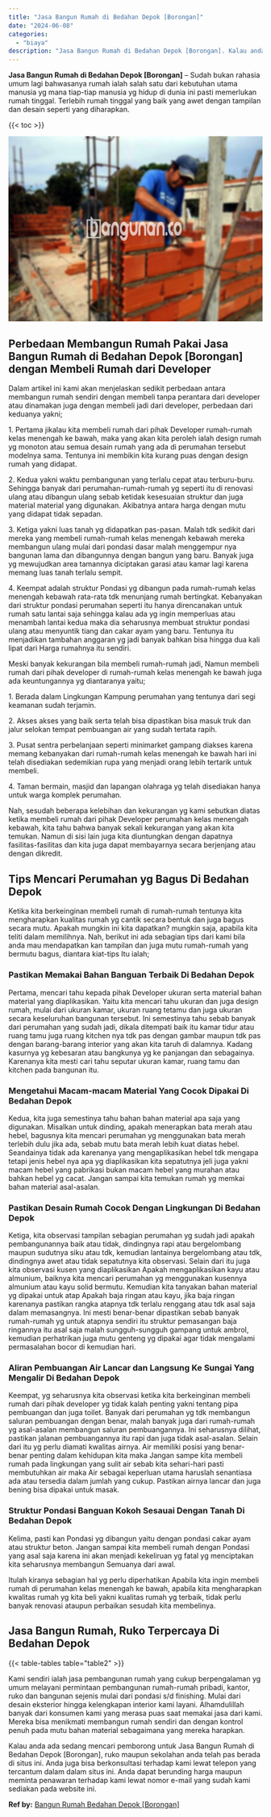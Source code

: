 ```yaml
---
title: "Jasa Bangun Rumah di Bedahan Depok [Borongan]"
date: "2024-06-08"
categories: 
  - "biaya"
description: "Jasa Bangun Rumah di Bedahan Depok [Borongan]. Kalau anda ada sedang mencari pemborong untuk Jasa Bangun Rumah di Bedahan Depok [Borongan], ruko maupun sek..."
---
```


**Jasa Bangun Rumah di Bedahan Depok \[Borongan\]** – Sudah bukan rahasia umum lagi bahwasanya rumah ialah salah satu dari kebutuhan utama manusia yg mana tiap-tiap manusia yg hidup di dunia ini pasti memerlukan rumah tinggal. Terlebih rumah tinggal yang baik yang awet dengan tampilan dan desain seperti yang diharapkan.

{{< toc >}}

![Jasa Bangun Rumah di Bedahan Depok [Borongan]](/images/borong-bangunan-17.png)

## Perbedaan Membangun Rumah Pakai Jasa Bangun Rumah di Bedahan Depok \[Borongan\] dengan Membeli Rumah dari Developer

Dalam artikel ini kami akan menjelaskan sedikit perbedaan antara membangun rumah sendiri dengan membeli tanpa perantara dari developer atau dinamakan juga dengan membeli jadi dari developer, perbedaan dari keduanya yakni;

1\. Pertama jikalau kita membeli rumah dari pihak Developer rumah-rumah kelas menengah ke bawah, maka yang akan kita peroleh ialah design rumah yg monoton atau semua desain rumah yang ada di perumahan tersebut modelnya sama. Tentunya ini membikin kita kurang puas dengan design rumah yang didapat.

2\. Kedua yakni waktu pembangunan yang terlalu cepat atau terburu-buru. Sehingga banyak dari perumahan-rumah-rumah yg seperti itu di renovasi ulang atau dibangun ulang sebab ketidak kesesuaian struktur dan juga material material yang digunakan. Akibatnya antara harga dengan mutu yang didapat tidak sepadan.

3\. Ketiga yakni luas tanah yg didapatkan pas-pasan. Malah tdk sedikit dari mereka yang membeli rumah-rumah kelas menengah kebawah mereka membangun ulang mulai dari pondasi dasar malah menggempur nya bangunan lama dan dibangunnya dengan bangun yang baru. Banyak juga yg mewujudkan area tamannya diciptakan garasi atau kamar lagi karena memang luas tanah terlalu sempit.

4\. Keempat adalah struktur Pondasi yg dibangun pada rumah-rumah kelas menengah kebawah rata-rata tdk menunjang rumah bertingkat. Kebanyakan dari struktur pondasi perumahan seperti itu hanya direncanakan untuk rumah satu lantai saja sehingga kalau ada yg ingin memperluas atau menambah lantai kedua maka dia seharusnya membuat struktur pondasi ulang atau menyuntik tiang dan cakar ayam yang baru. Tentunya itu menjadikan tambahan anggaran yg jadi banyak bahkan bisa hingga dua kali lipat dari Harga rumahnya itu sendiri.

Meski banyak kekurangan bila membeli rumah-rumah jadi, Namun membeli rumah dari pihak developer di rumah-rumah kelas menengah ke bawah juga ada keuntungannya yg diantaranya yaitu;

1\. Berada dalam Lingkungan Kampung perumahan yang tentunya dari segi keamanan sudah terjamin.

2\. Akses akses yang baik serta telah bisa dipastikan bisa masuk truk dan jalur selokan tempat pembuangan air yang sudah tertata rapih.

3\. Pusat sentra perbelanjaan seperti minimarket gampang diakses karena memang kebanyakan dari rumah-rumah kelas menengah ke bawah hari ini telah disediakan sedemikian rupa yang menjadi orang lebih tertarik untuk membeli.

4\. Taman bermain, masjid dan lapangan olahraga yg telah disediakan hanya untuk warga komplek perumahan.

Nah, sesudah beberapa kelebihan dan kekurangan yg kami sebutkan diatas ketika membeli rumah dari pihak Developer perumahan kelas menengah kebawah, kita tahu bahwa banyak sekali kekurangan yang akan kita temukan. Namun di sisi lain juga kita diuntungkan dengan dapatnya fasilitas-fasilitas dan kita juga dapat membayarnya secara berjenjang atau dengan dikredit.

## Tips Mencari Perumahan yg Bagus Di Bedahan Depok

Ketika kita berkeinginan membeli rumah di rumah-rumah tentunya kita mengharapkan kualitas rumah yg cantik secara bentuk dan juga bagus secara mutu. Apakah mungkin ini kita dapatkan? mungkin saja, apabila kita teliti dalam memilihnya. Nah, berikut ini ada sebagian tips dari kami bila anda mau mendapatkan kan tampilan dan juga mutu rumah-rumah yang bermutu bagus, diantara kiat-tips Itu ialah;

### Pastikan Memakai Bahan Banguan Terbaik Di Bedahan Depok

Pertama, mencari tahu kepada pihak Developer ukuran serta material bahan material yang diaplikasikan. Yaitu kita mencari tahu ukuran dan juga design rumah, mulai dari ukuran kamar, ukuran ruang tetamu dan juga ukuran secara keseluruhan bangunan tersebut. Ini semestinya tahu sebab banyak dari perumahan yang sudah jadi, dikala ditempati baik itu kamar tidur atau ruang tamu juga ruang kitchen nya tdk pas dengan gambar maupun tdk pas dengan barang-barang interior yang akan kita taruh di dalamnya. Kadang kasurnya yg kebesaran atau bangkunya yg ke panjangan dan sebagainya. Karenanya kita mesti cari tahu seputar ukuran kamar, ruang tamu dan kitchen pada bangunan itu.

### Mengetahui Macam-macam Material Yang Cocok Dipakai Di Bedahan Depok

Kedua, kita juga semestinya tahu bahan bahan material apa saja yang digunakan. Misalkan untuk dinding, apakah menerapkan bata merah atau hebel, bagusnya kita mencari perumahan yg menggunakan bata merah terlebih dulu jika ada, sebab mutu bata merah lebih kuat diatas hebel. Seandainya tidak ada karenanya yang mengaplikasikan hebel tdk mengapa tetapi jenis hebel nya apa yg diaplikasikan kita sepatutnya jeli juga yakni macam hebel yang pabrikasi bukan macam hebel yang murahan atau bahkan hebel yg cacat. Jangan sampai kita temukan rumah yg memkai bahan material asal-asalan.

### Pastikan Desain Rumah Cocok Dengan Lingkungan Di Bedahan Depok

Ketiga, kita observasi tampilan sebagian perumahan yg sudah jadi apakah pembangunannya baik atau tidak, dindingnya rapi atau bergelombang maupun sudutnya siku atau tdk, kemudian lantainya bergelombang atau tdk, dindingnya awet atau tidak sepatutnya kita observasi. Selain dari itu juga kita observasi kusen yang diaplikasikan Apakah mengaplikasikan kayu atau almunium, baiknya kita mencari perumahan yg menggunakan kusennya almunium atau kayu solid bermutu. Kemudian kita tanyakan bahan material yg dipakai untuk atap Apakah baja ringan atau kayu, jika baja ringan karenanya pastikan rangka atapnya tdk terlalu renggang atau tdk asal saja dalam memasangnya. Ini mesti benar-benar dipastikan sebab banyak rumah-rumah yg untuk atapnya sendiri itu struktur pemasangan baja ringannya itu asal saja malah sungguh-sungguh gampang untuk ambrol, kemudian perhatrikan juga mutu genteng yg dipakai agar tidak mengalami permasalahan bocor di kemudian hari.

### Aliran Pembuangan Air Lancar dan Langsung Ke Sungai Yang Mengalir Di Bedahan Depok

Keempat, yg seharusnya kita observasi ketika kita berkeinginan membeli rumah dari pihak developer yg tidak kalah penting yakni tentang pipa pembuangan dan juga toilet. Banyak dari perumahan yg tdk membangun saluran pembuangan dengan benar, malah banyak juga dari rumah-rumah yg asal-asalan membangun saluran pembuangannya. Ini seharusnya dilihat, pastikan jalanan pembuangannya itu rapi dan juga tidak asal-asalan. Selain dari itu yg perlu diamati kwalitas airnya. Air memiliki posisi yang benar-benar penting dalam kehidupan kita maka Jangan sampe kita membeli rumah pada lingkungan yang sulit air sebab kita sehari-hari pasti membutuhkan air maka Air sebagai keperluan utama haruslah senantiasa ada atau tersedia dalam jumlah yang cukup. Pastikan airnya lancar dan juga bening bisa dipakai untuk masak.

### Struktur Pondasi Banguan Kokoh Sesauai Dengan Tanah Di Bedahan Depok

Kelima, pasti kan Pondasi yg dibangun yaitu dengan pondasi cakar ayam atau struktur beton. Jangan sampai kita membeli rumah dengan Pondasi yang asal saja karena ini akan menjadi kekeliruan yg fatal yg menciptakan kita seharusnya membangun Semuanya dari awal.

Itulah kiranya sebagian hal yg perlu diperhatikan Apabila kita ingin membeli rumah di perumahan kelas menengah ke bawah, apabila kita mengharapkan kwalitas rumah yg kita beli yakni kualitas rumah yg terbaik, tidak perlu banyak renovasi ataupun perbaikan sesudah kita membelinya.

## Jasa Bangun Rumah, Ruko Terpercaya Di Bedahan Depok

{{< table-tables table="table2" >}}

Kami sendiri ialah jasa pembangunan rumah yang cukup berpengalaman yg umum melayani permintaan pembangunan rumah-rumah pribadi, kantor, ruko dan bangunan sejenis mulai dari pondasi s/d finishing. Mulai dari desain eksterior hingga kelengkapan interior kami layani. Alhamdulillah banyak dari konsumen kami yang merasa puas saat memakai jasa dari kami. Mereka bisa menikmati membangun rumah sendiri dan dengan kontrol penuh pada mutu bahan material sebagaimana yang mereka harapkan.

Kalau anda ada sedang mencari pemborong untuk Jasa Bangun Rumah di Bedahan Depok \[Borongan\], ruko maupun sekolahan anda telah pas berada di situs ini. Anda juga bisa berkonsultasi terhadap kami lewat telepon yang tercantum dalam dalam situs ini. Anda dapat berunding harga maupun meminta penawaran terhadap kami lewat nomor e-mail yang sudah kami sediakan pada website ini.

**Ref by:** [Bangun Rumah Bedahan Depok [Borongan]](https://id.wikipedia.org/wiki/Bangun)
